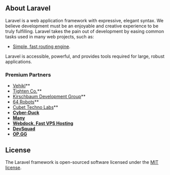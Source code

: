 
## About Laravel

Laravel is a web application framework with expressive, elegant syntax. We believe development must be an enjoyable and creative experience to be truly fulfilling. Laravel takes the pain out of development by easing common tasks used in many web projects, such as:

- [Simple, fast routing engine](https://laravel.com/docs/routing).

Laravel is accessible, powerful, and provides tools required for large, robust applications.

### Premium Partners

- [Vehikl](https://vehikl.com/)**
- [Tighten Co.](https://tighten.co)**
- [Kirschbaum Development Group](https://kirschbaumdevelopment.com)**
- [64 Robots](https://64robots.com)**
- [Cubet Techno Labs](https://cubettech.com)**
- **[Cyber-Duck](https://cyber-duck.co.uk)**
- **[Many](https://www.many.co.uk)**
- **[Webdock, Fast VPS Hosting](https://www.webdock.io/en)**
- **[DevSquad](https://devsquad.com)**
- **[OP.GG](https://op.gg)**

## License

The Laravel framework is open-sourced software licensed under the [MIT license](https://opensource.org/licenses/MIT).
